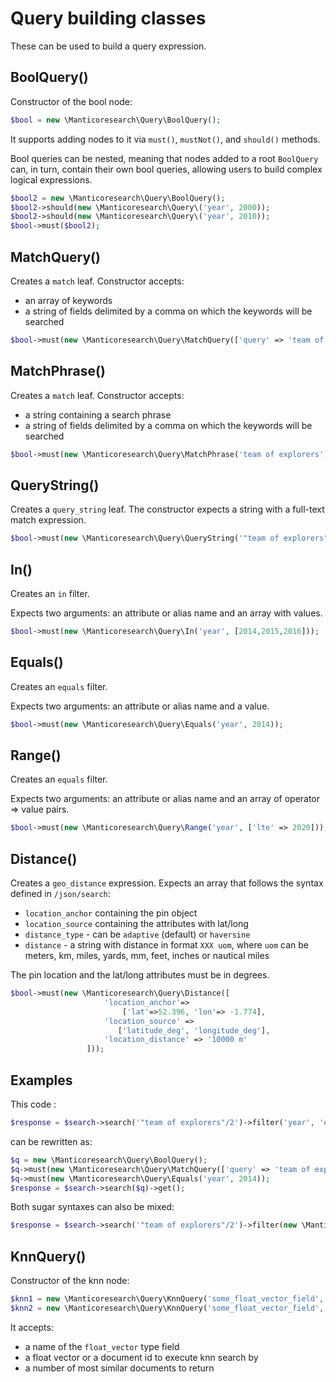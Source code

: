 # Query building classes

These can be used to build a query expression.

## BoolQuery()

Constructor of the bool node:
```php
$bool = new \Manticoresearch\Query\BoolQuery();
```

It supports adding nodes to it via `must()`, `mustNot()`, and `should()` methods.

Bool queries can be nested, meaning that nodes added to a root `BoolQuery` can, in turn, contain their own bool queries, allowing users to build complex logical expressions.

```php
$bool2 = new \Manticoresearch\Query\BoolQuery();
$bool2->should(new \Manticoresearch\Query\('year', 2000));
$bool2->should(new \Manticoresearch\Query\('year', 2010));
$bool->must($bool2);
```

## MatchQuery()

Creates a `match` leaf.
Constructor accepts:
- an array of keywords
- a string of fields delimited by a comma on which the keywords will be searched

 ```php
$bool->must(new \Manticoresearch\Query\MatchQuery(['query' => 'team of explorers', 'operator' => 'and'], 'title,content'));
```

## MatchPhrase()

Creates a `match` leaf.
Constructor accepts:
- a string containing a search phrase
- a string of fields delimited by a comma on which the keywords will be searched

 ```php
$bool->must(new \Manticoresearch\Query\MatchPhrase('team of explorers', 'title,content'));
```


## QueryString()

Creates a `query_string` leaf.
The constructor expects a string with a full-text match expression.


 ```php
$bool->must(new \Manticoresearch\Query\QueryString('"team of explorers"/2'));
```
## In()

Creates an `in` filter.

Expects two arguments: an attribute or alias name and an array with values.

 ```php
$bool->must(new \Manticoresearch\Query\In('year', [2014,2015,2016]));
```

## Equals()

Creates an `equals` filter.

Expects two arguments: an attribute or alias name and a value.

 ```php
$bool->must(new \Manticoresearch\Query\Equals('year', 2014));
```


## Range()

Creates an `equals` filter.

Expects two arguments: an attribute or alias name and an array of operator => value pairs.

 ```php
$bool->must(new \Manticoresearch\Query\Range('year', ['lte' => 2020]));
```


## Distance()

Creates a `geo_distance` expression.
Expects an array that follows the syntax defined in `/json/search`:

- `location_anchor` containing the pin object
- `location_source` containing the attributes with lat/long
- `distance_type` -  can be `adaptive` (default) or `haversine`
- `distance` - a string with distance in format `XXX uom`, where `uom` can be meters, km, miles, yards, mm, feet, inches or nautical miles

The pin location and the lat/long attributes must be in degrees.

```php
$bool->must(new \Manticoresearch\Query\Distance([
                     'location_anchor'=>
                         ['lat'=>52.396, 'lon'=> -1.774],
                     'location_source' => 
                        ['latitude_deg', 'longitude_deg'],
                     'location_distance' => '10000 m'
                 ]));
```


## Examples

This code :
```php
$response = $search->search('"team of explorers"/2')->filter('year', 'equals', 2014)->get();
```

can be rewritten as:
```php
$q = new \Manticoresearch\Query\BoolQuery();
$q->must(new \Manticoresearch\Query\MatchQuery(['query' => 'team of explorers', 'operator' => 'or'], '*'));
$q->must(new \Manticoresearch\Query\Equals('year', 2014));
$response = $search->search($q)->get();
```

Both sugar syntaxes can also be mixed:

```php
$response = $search->search('"team of explorers"/2')->filter(new \Manticoresearch\Query\Equals('year', 2014))->get();
```

## KnnQuery()

Constructor of the knn node:
```php
$knn1 = new \Manticoresearch\Query\KnnQuery('some_float_vector_field', [0.1, 0.45, 0.3], 5);
$knn2 = new \Manticoresearch\Query\KnnQuery('some_float_vector_field', 2, 5);
```
It accepts:
- a name of the `float_vector` type field
- a float vector or a document id to execute knn search by 
- a number of most similar documents to return

<!-- proofread -->